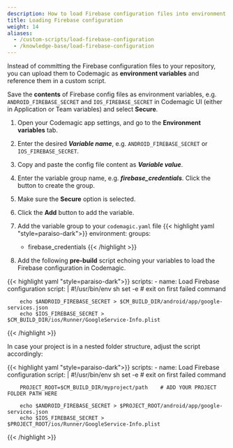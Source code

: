 ```yaml
---
description: How to load Firebase configuration files into environment variables in a Flutter workflow editor pre-build script
title: Loading Firebase configuration
weight: 14
aliases:
  - /custom-scripts/load-firebase-configuration
  - /knowledge-base/load-firebase-configuration
---
```


Instead of committing the Firebase configuration files to your repository, you can upload them to Codemagic as **environment variables** and reference them in a custom script.

 Save the **contents** of Firebase config files as environment variables, e.g. `ANDROID_FIREBASE_SECRET` and `IOS_FIREBASE_SECRET` in Codemagic UI (either in Application or Team variables) and select **Secure**. 

1. Open your Codemagic app settings, and go to the **Environment variables** tab.
2. Enter the desired **_Variable name_**, e.g. `ANDROID_FIREBASE_SECRET` or `IOS_FIREBASE_SECRET`.
3. Copy and paste the config file content as **_Variable value_**.
4. Enter the variable group name, e.g. **_firebase_credentials_**. Click the button to create the group.
5. Make sure the **Secure** option is selected.
6. Click the **Add** button to add the variable.

7. Add the variable group to your `codemagic.yaml` file
{{< highlight yaml "style=paraiso-dark">}}
  environment:
    groups:
      - firebase_credentials
{{< /highlight >}}



8.  Add the following **pre-build** script echoing your variables to load the Firebase configuration in Codemagic.

{{< highlight yaml "style=paraiso-dark">}}
  scripts:
    - name: Load Firebase configuration
      script: | 
        #!/usr/bin/env sh
        set -e # exit on first failed command

        echo $ANDROID_FIREBASE_SECRET > $CM_BUILD_DIR/android/app/google-services.json
        echo $IOS_FIREBASE_SECRET > $CM_BUILD_DIR/ios/Runner/GoogleService-Info.plist
{{< /highlight >}}

In case your project is in a nested folder structure, adjust the script accordingly: 

{{< highlight yaml "style=paraiso-dark">}}
  scripts:
    - name: Load Firebase configuration
      script: | 
        #!/usr/bin/env sh
        set -e # exit on first failed command

        PROJECT_ROOT=$CM_BUILD_DIR/myproject/path    # ADD YOUR PROJECT FOLDER PATH HERE

        echo $ANDROID_FIREBASE_SECRET > $PROJECT_ROOT/android/app/google-services.json
        echo $IOS_FIREBASE_SECRET > $PROJECT_ROOT/ios/Runner/GoogleService-Info.plist
{{< /highlight >}}

